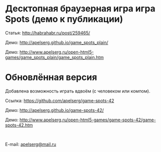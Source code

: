 ﻿Десктопная браузерная игра игра Spots (демо к публикации)
=========================================================

Статья: http://habrahabr.ru/post/259465/

Демо: http://apelserg.github.io/game_spots_plain/

Демо: http://www.apelserg.ru/open-html5-games/game_spots_plain/game_spots_plain.htm


Обновлённая версия
==================

Добавлена возможность играть вдвоём (с человеком или компом).

Ссылка: https://github.com/apelserg/game-spots-42

Демо: http://apelserg.github.io/game-spots-42/

Демо: http://www.apelserg.ru/open-html5-games/game-spots-42/game-spots-42.htm

<br/>

E-mail: apelserg@mail.ru
